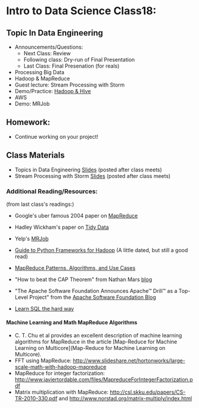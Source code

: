 Intro to Data Science Class18: 
=======

## Topic In Data Engineering

- Announcements/Questions:
  - Next Class: Review
  - Following class: Dry-run of Final Presentation
  - Last Class: Final Presenation (for reals)
- Processing Big Data
- Hadoop & MapReduce
- Guest lecture: Stream Processing with Storm
- Demo/Practice: [Hadoop & Hive](https://github.com/gads14-nyc/fall_2014_lessons/tree/master/19_data_eng/hadoop_lab.md)
- AWS
- Demo: MRJob

## Homework:

- Continue working on your project!

## Class Materials

* Topics in Data Engineering [Slides](https://github.com/gads14-nyc/fall_2014_lessons/blob/master/19_data_eng/class19.pdf) (posted after class meets)
* Stream Processing with Storm [Slides](https://github.com/gads14-nyc/fall_2014_lessons/blob/master/19_data_eng/class19_storm.pdf) (posted after class meets)

### Additional Reading/Resources:

(from last class's readings:)

- Google's uber famous 2004 paper on [MapReduce](http://research.google.com/archive/mapreduce.html)
- Hadley Wickham's paper on [Tidy Data](http://vita.had.co.nz/papers/tidy-data.pdf)
- Yelp's [MRJob](https://pythonhosted.org/mrjob/)

- [Guide to Python Frameworks for Hadoop](http://blog.cloudera.com/blog/2013/01/a-guide-to-python-frameworks-for-hadoop/) (A little dated, but still a good read)
- [MapReduce Patterns, Algorithms, and Use Cases](https://highlyscalable.wordpress.com/2012/02/01/mapreduce-patterns/)

- "How to beat the CAP Theorem" from Nathan Mars [blog](http://nathanmarz.com/blog/how-to-beat-the-cap-theorem.html)
- "The Apache Software Foundation Announces Apache™ Drill™ as a Top-Level Project" from the [Apache Software Foundation Blog](https://blogs.apache.org/foundation/entry/the_apache_software_foundation_announces66)
- [Learn SQL the hard way](http://sql.learncodethehardway.org/book/)

#### Machine Learning and Math MapReduce Algorithms

- C. T. Chu et al provides an excellent description of machine learning algorithms for MapReduce in the article [Map-Reduce for Machine Learning on Multicore](Map-Reduce for Machine Learning on Multicore).
- FFT using MapReduce: http://www.slideshare.net/hortonworks/large-scale-math-with-hadoop-mapreduce
- MapReduce for integer factorization: http://www.javiertordable.com/files/MapreduceForIntegerFactorization.pdf
- Matrix multiplication with MapReduce: http://csl.skku.edu/papers/CS-TR-2010-330.pdf and http://www.norstad.org/matrix-multiply/index.html





